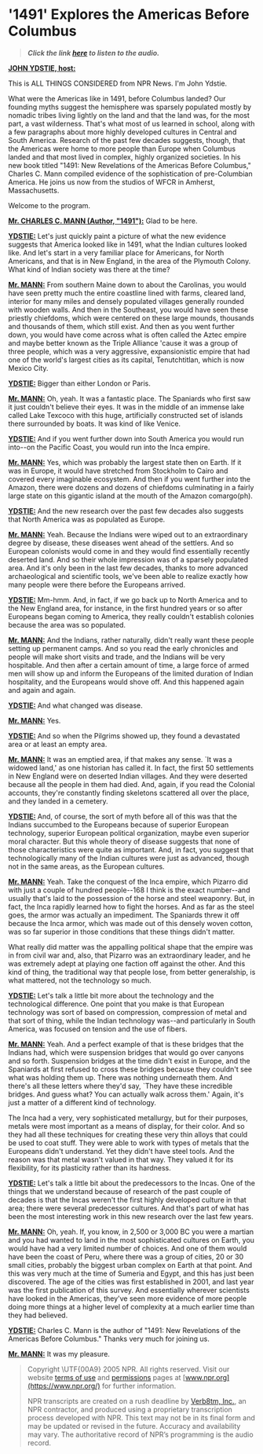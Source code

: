# '1491' Explores the Americas Before Columbus

> ***Click the link [here](https://www.npr.org/transcripts/4805434) to listen to the audio.***



**<u>JOHN YDSTIE, host:</u>**

This is ALL THINGS CONSIDERED from NPR News. I'm John Ydstie. 

What were the Americas like in 1491, before Columbus landed? Our founding myths suggest the hemisphere was sparsely populated mostly by nomadic tribes living lightly on the land and that the land was, for the most part, a vast wilderness. That's what most of us learned in school, along with a few paragraphs about more highly developed cultures in Central and South America. Research of the past few decades suggests, though, that the Americas were home to more people than Europe when Columbus landed and that most lived in complex, highly organized societies. In his new book titled "1491: New Revelations of the Americas Before Columbus," Charles C. Mann compiled evidence of the sophistication of pre-Columbian America. He joins us now from the studios of WFCR in Amherst, Massachusetts. 

Welcome to the program. 

**<u>Mr. CHARLES C. MANN (Author, "1491"):</u>** Glad to be here. 

**<u>YDSTIE:</u>** Let's just quickly paint a picture of what the new evidence suggests that America looked like in 1491, what the Indian cultures looked like. And let's start in a very familiar place for Americans, for North Americans, and that is in New England, in the area of the Plymouth Colony. What kind of Indian society was there at the time? 

**<u>Mr. MANN:</u>** From southern Maine down to about the Carolinas, you would have seen pretty much the entire coastline lined with farms, cleared land, interior for many miles and densely populated villages generally rounded with wooden walls. And then in the Southeast, you would have seen these priestly chiefdoms, which were centered on these large mounds, thousands and thousands of them, which still exist. And then as you went further down, you would have come across what is often called the Aztec empire and maybe better known as the Triple Alliance 'cause it was a group of three people, which was a very aggressive, expansionistic empire that had one of the world's largest cities as its capital, Tenutchtitlan, which is now Mexico City. 

**<u>YDSTIE:</u>** Bigger than either London or Paris. 

**<u>Mr. MANN:</u>** Oh, yeah. It was a fantastic place. The Spaniards who first saw it just couldn't believe their eyes. It was in the middle of an immense lake called Lake Texcoco with this huge, artificially constructed set of islands there surrounded by boats. It was kind of like Venice. 

**<u>YDSTIE:</u>** And if you went further down into South America you would run into--on the Pacific Coast, you would run into the Inca empire. 

**<u>Mr. MANN:</u>** Yes, which was probably the largest state then on Earth. If it was in Europe, it would have stretched from Stockholm to Cairo and covered every imaginable ecosystem. And then if you went further into the Amazon, there were dozens and dozens of chiefdoms culminating in a fairly large state on this gigantic island at the mouth of the Amazon comargo(ph). 

**<u>YDSTIE:</u>** And the new research over the past few decades also suggests that North America was as populated as Europe. 

**<u>Mr. MANN:</u>** Yeah. Because the Indians were wiped out to an extraordinary degree by disease, these diseases went ahead of the settlers. And so European colonists would come in and they would find essentially recently deserted land. And so their whole impression was of a sparsely populated area. And it's only been in the last few decades, thanks to more advanced archaeological and scientific tools, we've been able to realize exactly how many people were there before the Europeans arrived. 

**<u>YDSTIE:</u>** Mm-hmm. And, in fact, if we go back up to North America and to the New England area, for instance, in the first hundred years or so after Europeans began coming to America, they really couldn't establish colonies because the area was so populated. 

**<u>Mr. MANN:</u>** And the Indians, rather naturally, didn't really want these people setting up permanent camps. And so you read the early chronicles and people will make short visits and trade, and the Indians will be very hospitable. And then after a certain amount of time, a large force of armed men will show up and inform the Europeans of the limited duration of Indian hospitality, and the Europeans would shove off. And this happened again and again and again. 

**<u>YDSTIE:</u>** And what changed was disease. 

**<u>Mr. MANN:</u>** Yes. 

**<u>YDSTIE:</u>** And so when the Pilgrims showed up, they found a devastated area or at least an empty area. 

**<u>Mr. MANN:</u>** It was an emptied area, if that makes any sense. `It was a widowed land,' as one historian has called it. In fact, the first 50 settlements in New England were on deserted Indian villages. And they were deserted because all the people in them had died. And, again, if you read the Colonial accounts, they're constantly finding skeletons scattered all over the place, and they landed in a cemetery. 

**<u>YDSTIE:</u>** And, of course, the sort of myth before all of this was that the Indians succumbed to the Europeans because of superior European technology, superior European political organization, maybe even superior moral character. But this whole theory of disease suggests that none of those characteristics were quite as important. And, in fact, you suggest that technologically many of the Indian cultures were just as advanced, though not in the same areas, as the European cultures. 

**<u>Mr. MANN:</u>** Yeah. Take the conquest of the Inca empire, which Pizarro did with just a couple of hundred people--168 I think is the exact number--and usually that's laid to the possession of the horse and steel weaponry. But, in fact, the Inca rapidly learned how to fight the horses. And as far as the steel goes, the armor was actually an impediment. The Spaniards threw it off because the Inca armor, which was made out of this densely woven cotton, was so far superior in those conditions that these things didn't matter. 

What really did matter was the appalling political shape that the empire was in from civil war and, also, that Pizarro was an extraordinary leader, and he was extremely adept at playing one faction off against the other. And this kind of thing, the traditional way that people lose, from better generalship, is what mattered, not the technology so much. 

**<u>YDSTIE:</u>** Let's talk a little bit more about the technology and the technological difference. One point that you make is that European technology was sort of based on compression, compression of metal and that sort of thing, while the Indian technology was--and particularly in South America, was focused on tension and the use of fibers. 

**<u>Mr. MANN:</u>** Yeah. And a perfect example of that is these bridges that the Indians had, which were suspension bridges that would go over canyons and so forth. Suspension bridges at the time didn't exist in Europe, and the Spaniards at first refused to cross these bridges because they couldn't see what was holding them up. There was nothing underneath them. And there's all these letters where they'd say, `They have these incredible bridges. And guess what? You can actually walk across them.' Again, it's just a matter of a different kind of technology. 

The Inca had a very, very sophisticated metallurgy, but for their purposes, metals were most important as a means of display, for their color. And so they had all these techniques for creating these very thin alloys that could be used to coat stuff. They were able to work with types of metals that the Europeans didn't understand. Yet they didn't have steel tools. And the reason was that metal wasn't valued in that way. They valued it for its flexibility, for its plasticity rather than its hardness. 

**<u>YDSTIE:</u>** Let's talk a little bit about the predecessors to the Incas. One of the things that we understand because of research of the past couple of decades is that the Incas weren't the first highly developed culture in that area; there were several predecessor cultures. And that's part of what has been the most interesting work in this new research over the last few years. 

**<u>Mr. MANN:</u>** Oh, yeah. If, you know, in 2,500 or 3,000 BC you were a martian and you had wanted to land in the most sophisticated cultures on Earth, you would have had a very limited number of choices. And one of them would have been the coast of Peru, where there was a group of cities, 20 or 30 small cities, probably the biggest urban complex on Earth at that point. And this was very much at the time of Sumeria and Egypt, and this has just been discovered. The age of the cities was first established in 2001, and last year was the first publication of this survey. And essentially wherever scientists have looked in the Americas, they've seen more evidence of more people doing more things at a higher level of complexity at a much earlier time than they had believed. 

**<u>YDSTIE:</u>** Charles C. Mann is the author of "1491: New Revelations of the Americas Before Columbus." Thanks very much for joining us. 

**<u>Mr. MANN:</u>** It was my pleasure. 

> Copyright \UTF{00A9} 2005 NPR. All rights reserved. Visit our website [terms of use](https://www.npr.org/about-npr/179876898/terms-of-use) and [permissions](https://www.npr.org/about-npr/179881519/rights-and-permissions-information) pages at [www.npr.org](https://www.npr.org/) for further information.
>
> NPR transcripts are created on a rush deadline by [Verb8tm, Inc.](http://www.verb8tm.com/), an NPR contractor, and produced using a proprietary transcription process developed with NPR. This text may not be in its final form and may be updated or revised in the future. Accuracy and availability may vary. The authoritative record of NPR’s programming is the audio record.

